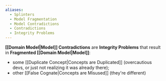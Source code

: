 ```yaml
---
aliases:
  - Splinters
  - Model Fragmentation
  - Model Contradictions
  - Contradictions
  - Integrity Problems
---
```

**[[Domain Model|Model]] Contradictions** are **Integrity Problems** that result in **Fragmented [[Domain Model|Model]]**:
- some [[Duplicate Concept|Concepts are Duplicated]] (overcautious devs, or just not realizing it was already there);
- other [[False Cognate|Concepts are Misused]] (they're different)
